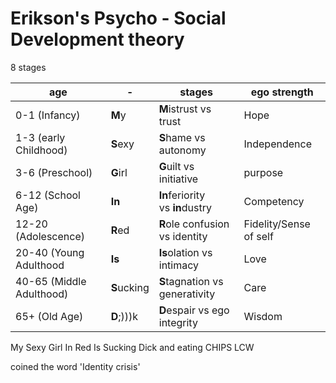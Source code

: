 # Erikson's Psycho - Social Development theory

8 stages

| age                      | -           | stages                          | ego strength           |
| ------------------------ | ----------- | ------------------------------- | ---------------------- |
| 0-1 (Infancy)            | **M**y      | **M**istrust vs trust           | Hope                   |
| 1-3 (early Childhood)    | **S**exy    | **S**hame vs autonomy           | Independence           |
| 3-6 (Preschool)          | **G**irl    | **G**uilt vs initiative         | purpose                |
| 6-12 (School Age)        | **In**      | **In**feriority vs **in**dustry | Competency             |
| 12-20 (Adolescence)      | **R**ed     | **R**ole confusion vs identity  | Fidelity/Sense of self |
| 20-40 (Young Adulthood   | **Is**      | **Is**olation vs intimacy       | Love                   |
| 40-65 (Middle Adulthood) | **S**ucking | **S**tagnation vs generativity  | Care                   |
| 65+ (Old Age)            | **D**;)))k  | **D**espair vs ego integrity    | Wisdom                 |

My Sexy Girl In Red Is Sucking Dick and eating CHIPS LCW

coined the word 'Identity crisis' 